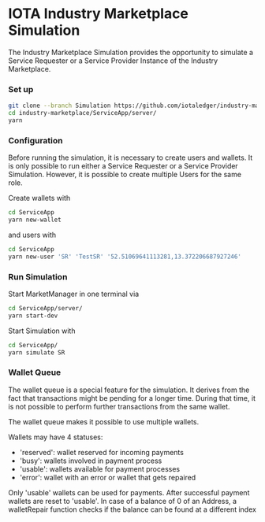 # IOTA Industry Marketplace Simulation
 
 The Industry Marketplace Simulation provides the opportunity to simulate a Service Requester or a Service Provider Instance of the Industry Marketplace. 


<!-- Pre-requisites -->
### Set up 

```sh
git clone --branch Simulation https://github.com/iotaledger/industry-marketplace.git
cd industry-marketplace/ServiceApp/server/
yarn
```
### Configuration 

Before running the simulation, it is necessary to create users and wallets. 
It is only possible to run either a Service Requester or a Service Provider Simulation. 
However, it is possible to create multiple Users for the same role. 

Create wallets with

```sh
cd ServiceApp
yarn new-wallet
```
and users with

```sh
cd ServiceApp
yarn new-user 'SR' 'TestSR' '52.51069641113281,13.372206687927246'
```

### Run Simulation 

Start MarketManager in one terminal via 

```sh
cd ServiceApp/server/
yarn start-dev
```

Start Simulation with

```sh
cd ServiceApp/
yarn simulate SR
```

### Wallet Queue

The wallet queue is a special feature for the simulation. 
It derives from the fact that transactions might be pending for a longer time. 
During that time, it is not possible to perform further transactions from the same wallet. 

The wallet queue makes it possible to use multiple wallets. 

Wallets may have 4 statuses: 

* 'reserved': wallet reserved for incoming payments 
* 'busy': wallets involved in payment process
* 'usable': wallets available for payment processes
* 'error': wallet with an error or wallet that gets repaired 

Only 'usable' wallets can be used for payments. After successful payment wallets are reset to 'usable'. 
In case of a balance of 0 of an Address, a walletRepair function checks if the balance can be found at a different index 
